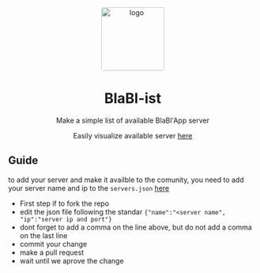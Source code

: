 <div align="center">
<img style="border-radius: 4px;" width="128" alt="logo" src="https://user-images.githubusercontent.com/37497007/225735720-6435ef14-a7bd-4dc4-851b-e2be8ef2d3a6.png">


<h1>BlaBl-ist</h1>

<p> Make a simple list of available BlaBl'App server  </p>
<p> Easily visualize available server <a href="https://blabl-app.github.io/BlaBl-ist/web/">here</a></p>
 </div>




## Guide

to add your server and make it availble to the comunity, you need to add your server name and ip to the `servers.json` <a href="https://github.com/BlaBl-App/BlaBl-ist/blob/main/servers.json">here</a> <br>
- First step if to fork the repo
- edit the json file following the standar `{"name":"<server name", "ip":"server ip and port"}`
- dont forget to add a comma on the line above, but do not add a comma on the last line
- commit your change
- make a pull request
- wait until we aprove the change
